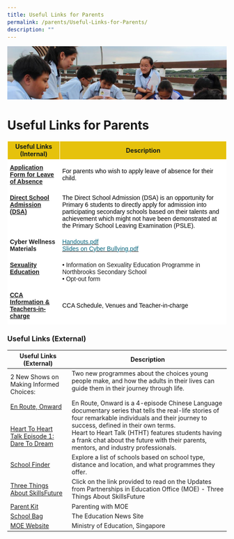 ```yaml
---
title: Useful Links for Parents
permalink: /parents/Useful-Links-for-Parents/
description: ""
---
```

![](/images/Parentsbanner.jpg)

Useful Links for Parents
========================
<table class="tg" style="border-collapse:collapse;border-spacing:0"><thead><tr><th style="background-color:#E6C20C;border-color:#ffffff;border-style:solid;border-width:1px;color:#141D1C;font-family:"><span style="color:#141D1C;background-color:#E6C20C">Useful Links (Internal)</span></th><th style="background-color:#E6C20C;border-color:#ffffff;border-style:solid;border-width:1px;color:#141D1C;font-family:"><span style="color:#141D1C;background-color:#E6C20C">Description</span></th></tr></thead><tbody><tr><td style="background-color:#FFF;border-color:#ffffff;border-style:solid;border-width:1px;color:#34696d;font-family:Arial, sans-serif;font-size:14px;font-weight:bold;overflow:hidden;padding:10px 5px;text-align:left;text-decoration:underline;vertical-align:top;word-break:normal"><a rel="noopener noreferrer" target="_blank" href="https://go.gov.sg/t52p10">Application Form for Leave of Absence</a></td><td style="background-color:#FFF;border-color:#ffffff;border-style:solid;border-width:1px;font-family:Arial, sans-serif;font-size:14px;overflow:hidden;padding:10px 5px;text-align:left;vertical-align:middle;word-break:normal"><span style="color:#000;background-color:#FFF"> For parents who wish to apply leave of absence for their child.</span></td></tr><tr><td style="background-color:#FFF;border-color:#ffffff;border-style:solid;border-width:1px;color:#34696d;font-family:Arial, sans-serif;font-size:14px;font-weight:bold;overflow:hidden;padding:10px 5px;text-align:left;text-decoration:underline;vertical-align:top;word-break:normal"><a rel="noopener noreferrer" target="_blank" href="https://staging.d1ogoujxhze821.amplifyapp.com/northbrooks-experience/DSA-at-Northbrooks/permalink/">Direct School Admission (DSA)</a></td><td style="background-color:#FFF;border-color:#ffffff;border-style:solid;border-width:1px;font-family:Arial, sans-serif;font-size:14px;overflow:hidden;padding:10px 5px;text-align:left;vertical-align:middle;word-break:normal"><span style="color:#000;background-color:#FFF">The Direct School Admission (DSA) is an opportunity for Primary 6 students to directly apply for admission into participating secondary schools based on their talents and achievement which might not have been demonstrated at the Primary School Leaving Examination (PSLE).</span></td></tr><tr><td style="background-color:#FFF;border-color:#ffffff;border-style:solid;border-width:1px;font-family:Arial, sans-serif;font-size:14px;font-weight:bold;overflow:hidden;padding:10px 5px;text-align:left;vertical-align:top;word-break:normal">Cyber Wellness Materials</td><td style="background-color:#FFF;border-color:#ffffff;border-style:solid;border-width:1px;color:#06667E;font-family:Arial, sans-serif;font-size:14px;overflow:hidden;padding:10px 5px;text-align:left;text-decoration:underline;vertical-align:top;word-break:normal"><a rel="noopener noreferrer" target="_blank" href="https://staging.d1ogoujxhze821.amplifyapp.com/files/Additional%20Slides%20to%20Print%20as%20Handouts.pdf"><span style="color:#06667E">Handouts.pdf</span></a><br><a rel="noopener noreferrer" target="_blank" href="https://staging.d1ogoujxhze821.amplifyapp.com/files/Additional%20Slides%20to%20share%20on%20cyber%20bullying.pdf"><span style="color:#06667E">Slides on Cyber Bullying.pdf</span></a><br></td></tr><tr><td style="background-color:#FFF;border-color:#ffffff;border-style:solid;border-width:1px;color:#34696d;font-family:Arial, sans-serif;font-size:14px;font-weight:bold;overflow:hidden;padding:10px 5px;text-align:left;text-decoration:underline;vertical-align:top;word-break:normal"><a rel="noopener noreferrer" target="_blank" href="https://staging.d1ogoujxhze821.amplifyapp.com/co-curriculum/CCE/Sexuality-Education-Programme/">Sexuality Education</a></td><td style="background-color:#FFF;border-color:#ffffff;border-style:solid;border-width:1px;font-family:Arial, sans-serif;font-size:14px;overflow:hidden;padding:10px 5px;text-align:left;vertical-align:top;word-break:normal">• Information on Sexuality Education Programme in Northbrooks Secondary School<br>• Opt-out form</td></tr><tr><td style="background-color:#FFF;border-color:#ffffff;border-style:solid;border-width:1px;color:#34696d;font-family:Arial, sans-serif;font-size:14px;font-weight:bold;overflow:hidden;padding:10px 5px;text-align:left;text-decoration:underline;vertical-align:top;word-break:normal"><a rel="noopener noreferrer" target="_blank" href="https://staging.d1ogoujxhze821.amplifyapp.com/CCA/CCA/">CCA Information &amp; Teachers-in-charge</a></td><td style="background-color:#FFF;border-color:#ffffff;border-style:solid;border-width:1px;font-family:Arial, sans-serif;font-size:14px;overflow:hidden;padding:10px 5px;text-align:left;vertical-align:middle;word-break:normal"><span style="color:#000;background-color:#FFF">CCA Schedule, Venues and Teacher-in-charge</span></td></tr></tbody></table>


### Useful Links (External)

| Useful Links (External) | Description |
|---|---|
| 2 New Shows on Making Informed Choices:<br> <br>[En Route, Onward](https://www.youtube.com/watch?v=D_dUaw_Bk4E)<br><br><br>[Heart To Heart Talk Episode 1: Dare To Dream](https://www.youtube.com/watch?v=oErCODtoqWI)  | Two new programmes about the choices young people make, and how the adults in their lives can guide them in their journey through life.<br> <br>En Route, Onward is a 4-episode Chinese Language documentary series that tells the real-life stories of four remarkable individuals and their journey to success, defined in their own terms.<br>Heart to Heart Talk (HTHT) features students having a frank chat about the future with their parents, mentors, and industry professionals. |
| [School Finder](https://www.moe.gov.sg/schoolfinder/) | Explore a list of schools based on school type, distance and location, and what programmes they offer. |
| [Three Things About SkillsFuture](/people/Parents/Three-Things-About-SkillsFuture/permalink/) | Click on the link provided to read on the Updates from Partnerships in Education Office (MOE) - Three Things About SkillsFuture |
| [Parent Kit](https://www.moe.gov.sg/parentkit) | Parenting with MOE |
| [School Bag](https://www.schoolbag.edu.sg/) | The Education News Site |
| [MOE Website](https://www.moe.gov.sg/) | Ministry of Education, Singapore |